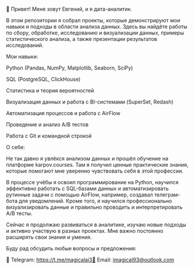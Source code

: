 👋 Привет! Меня зовут Евгений, и я дата-аналитик.

В этом репозитории я собрал проекты, которые демонстрируют мои навыки и подходы в области анализа данных. Здесь вы найдёте работы по сбору, обработке, исследованию и визуализации данных, примеры статистического анализа, а также презентации результатов исследований.

Мои навыки:

Python (Pandas, NumPy, Matplotlib, Seaborn, SciPy)

SQL (PostgreSQL, ClickHouse)

Статистика и теория вероятностей

Визуализация данных и работа с BI-системами (SuperSet, Redash)

Автоматизация процессов и работа с AirFlow

Проведение и анализ A/B тестов

Работа с Git и командной строкой

О себе:

Не так давно я увлёкся анализом данных и прошёл обучение на платформе karpov.courses. Там я получил ценные практические знания, которые помогают мне уверенно чувствовать себя в этой профессии.

В процессе учёбы я освоил программирование на Python, научился эффективно работать с SQL-базами данных и автоматизировать рутинные задачи с помощью AirFlow, например, создавал телеграм-бота для уведомлений. Кроме того, я научился профессионально визуализировать данные и правильно проводить и интерпретировать A/B тесты.

Сейчас я продолжаю развиваться в аналитике, изучаю новые подходы и активно участвую в разных проектах. Мне важно постоянно расширять свои знания и умения.

Буду рад обсудить любые вопросы и предложения:

📩 Telegram: https://t.me/magicalai3📧 Email: imagical93@outlook.com
